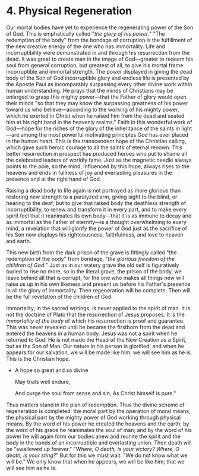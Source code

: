 # 4. Physical Regeneration

Our mortal bodies have yet to experience the regenerating power of the Son of God. This is emphatically called "*the glory of his power.*" "The redemption of the body" from the bondage of corruption is the fulfillment of the new creative energy of the one who has immortality. Life and incorruptibility were demonstrated in and through his resurrection from the dead. It was great to create man in the image of God—greater to redeem his soul from general corruption; but greatest of all, to give his mortal frame incorruptible and immortal strength. The power displayed in giving the dead body of the Son of God incorruptible glory and endless life is presented by the Apostle Paul as incomparably surpassing every other divine work within human understanding. He prays that the minds of Christians may be enlarged to grasp this mighty power—that the Father of glory would open their minds "so that they may know the surpassing greatness of his power toward us who believe—according to the working of his mighty power, which he exerted in Christ when he raised him from the dead and seated him at his right hand in the heavenly realms." Faith in this wonderful work of God—hope for the riches of the glory of the inheritance of the saints in light—are among the most powerful motivating principles God has ever placed in the human heart. This is the transcendent hope of the Christian calling, which gave such heroic courage to all the saints of eternal renown. This better resurrection in prospect has produced heroes who put to shame all the celebrated leaders of worldly fame. Just as the magnetic needle always points to the pole, so the mind, influenced by this hope, always rises to the heavens and ends in fullness of joy and everlasting pleasures in the presence and at the right hand of God.

Raising a dead body to life again is not portrayed as more glorious than restoring new strength to a paralyzed arm, giving sight to the blind, or hearing to the deaf; but to give that raised body the deathless strength of incorruptibility, to renew and transform it in every part, and to make every spirit feel that it reanimates its own body—that it is as immune to decay and as immortal as the Father of eternity—is a thought overwhelming to every mind, a revelation that will glorify the power of God just as the sacrifice of his Son now displays his righteousness, faithfulness, and love to heaven and earth.

This new birth from the dark prison of the grave is fittingly called "the redemption of the body" from bondage, "*the glorious freedom of the children of God.*" Just as in our watery grave the old self is figuratively buried to rise no more, so in the literal grave, the prison of the body, we leave behind all that is corrupt; for the one who makes all things new will raise us up in his own likeness and present us before his Father's presence in all the glory of immortality. Then regeneration will be complete. Then will be the full revelation of the children of God.

Immortality, in the sacred writings, is never applied to the spirit of man. It is not the doctrine of Plato that the resurrection of Jesus proposes. It is the *immortality of the body* of which his resurrection is proof and guarantee. This was never revealed until he became the firstborn from the dead and entered the heavens in a human body. Jesus was not a spirit when he returned to God. He is not made the Head of the New Creation as a Spirit, but as the Son of Man. Our nature in his person is glorified; and when he appears for our salvation, we will be made like him: we will see him as he is. This is the Christian hope.

- A hope so great and so divine

  May trials well endure,

  And purge the soul from sense and sin,  As Christ himself is pure."

Thus matters stand in the plan of redemption. Thus the divine scheme of regeneration is completed: the moral part by the operation of moral means; the physical part by the mighty power of God working through physical means. By the word of his power he created the heavens and the earth; by the word of his grace he reanimates the soul of man; and by the word of his power he will again form our bodies anew and reunite the spirit and the body in the bonds of an incorruptible and everlasting union. Then death will be "swallowed up forever." "*Where, O death, is your victory? Where, O death, is your sting?*" But for this we must wait. "We do not know what we will be." We only know that when he appears, we will be like him; that we will see him as he is.
